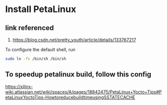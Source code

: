 # Install PetaLinux

## link referenced
1. https://blog.csdn.net/pretty_youth/article/details/133767217

To configure the default shell, run 
```bash
sudo ln -fs /bin/sh /bin/sh
```

## To speedup petalinux build, follow this config
https://xilinx-wiki.atlassian.net/wiki/spaces/A/pages/18842475/PetaLinux+Yocto+Tips#PetaLinuxYoctoTips-HowtoreducebuildtimeusingSSTATECACHE